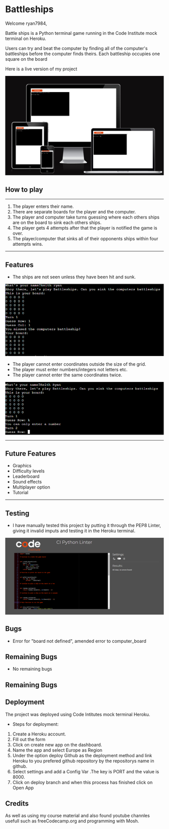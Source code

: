 # Battleships

Welcome ryan7984,

Battle ships is a Python terminal game running in the Code Institute mock terminal on Heroku. 

Users can try and beat the computer by finding all of the computer's battleships before the computer finds theirs. Each battleship occupies one square on the board 

Here is a live version of my project 


![Website screenshots on different device sizes such as monitor, phone and tablet](./images/Screenshot-Responsiveness.jpg)


## How to play
----------------------------------------------------
1. The player enters their name. 
2. There are separate boards for the player and the computer. 
3. The player and computer take turns guessing where each others ships are on the board to sink each others ships.
4. The player gets 4 attempts after that the player is notified the game is over. 
5. The player/computer that sinks all of their opponents ships within four attempts wins. 

----------------------------------------------------------------------------
## Features 

- The ships are not seen unless they have been hit and sunk. 

![Screenshot of the battleship game on Heroku](./images/Screenshot-battleship-game.png)



- The player cannot enter coordinates outside the size of the grid. 
- The player must enter numbers/integers not letters etc.
- The player cannot enter the same coordinates twice. 


![Screenshot of input validation when letter entered](./images/Screenshot-error.png)

---------------------------------------------------------------------------
## Future Features

- Graphics
- Difficulty levels
- Leaderboard
- Sound effects
- Multiplayer option
- Tutorial 

---------------------------------------------------------------------------
## Testing

- I have manually tested this project by putting it through the PEP8 Linter, giving it invalid imputs and testing it in the Heroku terminal. 

![Screenshot of pep8 validation checking ](./images/pep8.png)

## Bugs 

- Error for "board not defined", amended error to computer_board 

## Remaining Bugs 

- No remaining bugs 

## Remaining Bugs 

## Deployment
The project was deployed using Code Intitutes mock terminal Heroku.

- Steps for deployment:

 1. Create a Heroku account. 
 2. Fill out the form 
 3. Click on create new app on the dashboard. 
 4. Name the app and select Europe as Region
 5. Under the option deploy Github as the deployment method and link Heroku to 
    you prefered github repository by the repositorys name in github. 
 6. Select settings and add a Config Var .The key is PORT and the value is 8000.
 7. Click on deploy branch and when this process has finished click on Open App

## Credits 

As well as using my course material and also found youtube channles usefull such as freeCodecamp.org and programming with Mosh.

